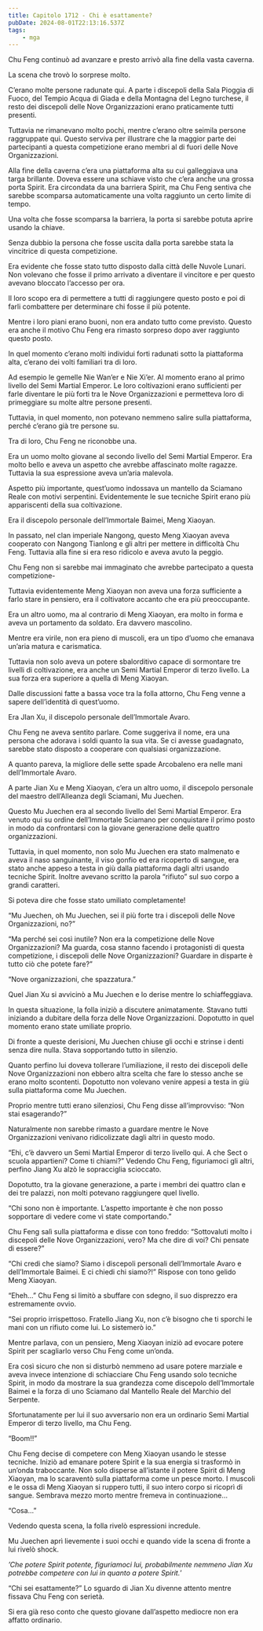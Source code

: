 ```yaml
---
title: Capitolo 1712 - Chi è esattamente?
pubDate: 2024-08-01T22:13:16.537Z
tags:
    - mga
---
```



Chu Feng continuò ad avanzare e presto arrivò alla fine della vasta caverna.


La scena che trovò lo sorprese molto.

C’erano molte persone radunate qui. A parte i discepoli della Sala Pioggia di Fuoco, del Tempio Acqua di Giada e della Montagna del Legno turchese, il resto dei discepoli delle Nove Organizzazioni erano praticamente tutti presenti.


Tuttavia ne rimanevano molto pochi, mentre c’erano oltre seimila persone raggruppate qui. Questo serviva per illustrare che la maggior parte dei partecipanti a questa competizione erano membri al di fuori delle Nove Organizzazioni.


Alla fine della caverna c’era una piattaforma alta su cui galleggiava una targa brillante. Doveva essere una schiave visto che c’era anche una grossa porta Spirit. Era circondata da una barriera Spirit, ma Chu Feng sentiva che sarebbe scomparsa automaticamente una volta raggiunto un certo limite di tempo.


Una volta che fosse scomparsa la barriera, la porta si sarebbe potuta aprire usando la chiave.


Senza dubbio la persona che fosse uscita dalla porta sarebbe stata la vincitrice di questa competizione.


Era evidente che fosse stato tutto disposto dalla città delle Nuvole Lunari. Non volevano che fosse il primo arrivato a diventare il vincitore e per questo avevano bloccato l’accesso per ora.


Il loro scopo era di permettere a tutti di raggiungere questo posto e poi di farli combattere per determinare chi fosse il più potente.


Mentre i loro piani erano buoni, non era andato tutto come previsto. Questo era anche il motivo Chu Feng era rimasto sorpreso dopo aver raggiunto questo posto.


In quel momento c’erano molti individui forti radunati sotto la piattaforma alta, c’erano dei volti familiari tra di loro.


Ad esempio le gemelle Nie Wan’er e Nie Xi’er. Al momento erano al primo livello del Semi Martial Emperor. Le loro coltivazioni erano sufficienti per farle diventare le più forti tra le Nove Organizzazioni e permetteva loro di primeggiare su molte altre persone presenti.


Tuttavia, in quel momento, non potevano nemmeno salire sulla piattaforma, perché c’erano già tre persone su.


Tra di loro, Chu Feng ne riconobbe una.


Era un uomo molto giovane al secondo livello del Semi Martial Emperor. Era molto bello e aveva un aspetto che avrebbe affascinato molte ragazze. Tuttavia la sua espressione aveva un’aria malevola.


Aspetto più importante, quest’uomo indossava un mantello da Sciamano Reale con motivi serpentini. Evidentemente le sue tecniche Spirit erano più appariscenti  della sua coltivazione.


Era il discepolo personale dell’Immortale Baimei, Meng Xiaoyan.


In passato, nel clan imperiale Nangong, questo Meng Xiaoyan aveva cooperato con Nangong Tianlong e gli altri per mettere in difficoltà Chu Feng. Tuttavia alla fine si era reso ridicolo e aveva avuto la peggio.


Chu Feng non si sarebbe mai immaginato che avrebbe partecipato a questa competizione-


Tuttavia evidentemente Meng Xiaoyan non aveva una forza sufficiente a farlo stare in pensiero, era il coltivatore accanto che era più preoccupante.


Era un altro uomo, ma al contrario di Meng Xiaoyan, era molto in forma e aveva un portamento da soldato. Era davvero mascolino.


Mentre era virile, non era pieno di muscoli, era un tipo d’uomo che emanava un’aria matura e carismatica.


Tuttavia non solo aveva un potere sbalorditivo capace di sormontare tre livelli di coltivazione, era anche un Semi Martial Emperor di terzo livello. La sua forza era superiore a quella di Meng Xiaoyan.


Dalle discussioni fatte a bassa voce tra la folla attorno, Chu Feng venne a sapere dell’identità di quest’uomo.


Era JIan Xu, il discepolo personale dell’Immortale Avaro.

Chu Feng ne aveva sentito parlare. Come suggeriva il nome, era una persona che adorava i soldi quanto la sua vita. Se ci avesse guadagnato, sarebbe stato disposto a cooperare con qualsiasi organizzazione.


A quanto pareva, la migliore delle sette spade Arcobaleno era nelle mani dell’Immortale Avaro.

A parte Jian Xu e Meng Xiaoyan, c’era un altro uomo, il discepolo personale del maestro dell’Alleanza degli Sciamani, Mu Juechen.


Questo Mu Juechen era al secondo livello del Semi Martial Emperor. Era venuto qui su ordine dell’Immortale Sciamano per conquistare il primo posto in modo da confrontarsi con la giovane generazione delle quattro organizzazioni.


Tuttavia, in quel momento, non solo Mu Juechen era stato malmenato e aveva il naso sanguinante, il viso gonfio ed era ricoperto di sangue, era stato anche appeso a testa in giù dalla piattaforma dagli altri usando tecniche Spirit. Inoltre avevano scritto la parola “rifiuto” sul suo corpo a grandi caratteri.


Si poteva dire che fosse stato umiliato completamente!


“Mu Juechen, oh Mu Juechen, sei il più forte tra i discepoli delle Nove Organizzazioni, no?”


“Ma perché sei così inutile? Non era la competizione delle Nove Organizzazioni? Ma guarda, cosa stanno facendo i protagonisti di questa competizione, i discepoli delle Nove Organizzazioni? Guardare in disparte è tutto ciò che potete fare?”


“Nove organizzazioni, che spazzatura.”


Quel Jian Xu si avvicinò a Mu Juechen e lo derise mentre lo schiaffeggiava.


In questa situazione, la folla iniziò a discutere animatamente. Stavano tutti iniziando a dubitare della forza delle Nove Organizzazioni. Dopotutto in quel momento erano state umiliate proprio.


Di fronte a queste derisioni, Mu Juechen chiuse gli occhi e strinse i denti senza dire nulla. Stava sopportando tutto in silenzio.


Quanto perfino lui doveva tollerare l’umiliazione, il resto dei discepoli delle Nove Organizzazioni non ebbero altra scelta che fare lo stesso anche se erano molto scontenti. Dopotutto non volevano venire appesi a testa in giù sulla piattaforma come Mu Juechen.


Proprio mentre tutti erano silenziosi, Chu Feng disse all’improvviso: “Non stai esagerando?”


Naturalmente non sarebbe rimasto a guardare mentre le Nove Organizzazioni venivano ridicolizzate dagli altri in questo modo.


“Ehi, c’è davvero un Semi Martial Emperor di terzo livello qui. A che Sect o scuola appartieni? Come ti chiami?” Vedendo Chu Feng, figuriamoci gli altri, perfino Jiang Xu alzò le sopracciglia scioccato.


Dopotutto, tra la giovane generazione, a parte i membri dei quattro clan e dei tre palazzi, non molti potevano raggiungere quel livello.


“Chi sono non è importante. L’aspetto importante è che non posso sopportare di vedere come vi state comportando.”


Chu Feng salì sulla piattaforma e disse con tono freddo: “Sottovaluti molto i discepoli delle Nove Organizzazioni, vero? Ma che dire di voi? Chi pensate di essere?”


“Chi credi che siamo? Siamo i discepoli personali dell’Immortale Avaro e dell’Immortale Baimei. E ci chiedi chi siamo?!” Rispose con tono gelido Meng Xiaoyan.


“Eheh…” Chu Feng si limitò a sbuffare con sdegno, il suo disprezzo era estremamente ovvio.


“Sei proprio irrispettoso. Fratello Jiang Xu, non c’è bisogno che ti sporchi le mani con un rifiuto come lui. Lo sistemerò io.”


Mentre parlava, con un pensiero, Meng Xiaoyan iniziò ad evocare potere Spirit per scagliarlo verso Chu Feng come un’onda.


Era così sicuro che non si disturbò nemmeno ad usare potere marziale e aveva invece intenzione di schiacciare Chu Feng usando solo tecniche Spirit, in modo da mostrare la sua grandezza come discepolo dell’Immortale Baimei e la forza di uno Sciamano dal Mantello Reale del Marchio del Serpente.


Sfortunatamente per lui il suo avversario non era un ordinario Semi Martial Emperor di terzo livello, ma Chu Feng.

“Boom!!”


Chu Feng decise di competere con Meng Xiaoyan usando le stesse tecniche. Iniziò ad emanare potere Spirit e la sua energia si trasformò in un’onda traboccante. Non solo disperse all’istante il potere Spirit di Meng Xiaoyan, ma lo scaraventò sulla piattaforma come un pesce morto. I muscoli e le ossa di Meng Xiaoyan si ruppero tutti, il suo intero corpo si ricoprì di sangue. Sembrava mezzo morto mentre fremeva in continuazione…


“Cosa…”


Vedendo questa scena, la folla rivelò espressioni incredule.


Mu Juechen aprì lievemente i suoi occhi e quando vide la scena di fronte a lui rivelò shock.

<em>’Che potere Spirit potente, figuriamoci lui, probabilmente nemmeno Jian Xu potrebbe competere con lui in quanto a potere Spirit.</em>’


“Chi sei esattamente?” Lo sguardo di Jian Xu divenne attento mentre fissava Chu Feng con serietà.


Si era già reso conto che questo giovane dall’aspetto mediocre non era affatto ordinario.



